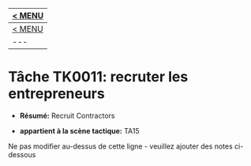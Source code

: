 |[< MENU](../../README.md)|
|---|
|[< MENU](../README.md)|
|---|
# Tâche TK0011: recruter les entrepreneurs

* **Résumé:** Recruit Contractors

* **appartient à la scène tactique:** TA15

Ne pas modifier au-dessus de cette ligne - veuillez ajouter des notes ci-dessous